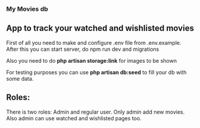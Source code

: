 <h3>My Movies db</h3>

<h2>App to track your watched and wishlisted movies</h2>

<p>First of all you need to make and configure .env file from .env.example. After this you can start server, do npm run dev and migrations</p>
<p>Also you need to do <b>php artisan storage:link</b> for images to be shown</p>
<p>For testing purposes you can use <b>php artisan db:seed</b> to fill your db with some data.</p>

## Roles:
There is two roles: Admin and regular user. Only admin add new movies. Also admin can use watched and wishlisted pages too.
